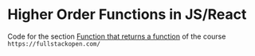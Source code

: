 # Higher Order Functions in JS/React

Code for the section [Function that returns a function](https://fullstackopen.com/en/part1/a_more_complex_state_debugging_react_apps#function-that-returns-a-function) of the course `https://fullstackopen.com/`
